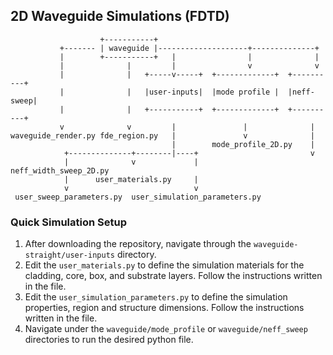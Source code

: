 ## 2D Waveguide Simulations (FDTD)

                        +-----------+                                                                                                                          
               +------- | waveguide |--------------------+--------------+
               |        +-----------+   |                |              |
               |              |         |                v              v
               |              |   +-----v-----+  +-------------+  +----------+
               |              |   |user-inputs|  |mode profile |  |neff-sweep|
               |              |   +-----------+  +-------------+  +----------+
               v              v         |               |              |      
    waveguide_render.py fde_region.py   |               v              |      
                                        |        mode_profile_2D.py    |      
                +--------------+--------|----+                         v      
                |              v             |            neff_width_sweep_2D.py
                |      user_materials.py     |                                 
                v                            v                                 
     user_sweep_parameters.py  user_simulation_parameters.py              

### Quick Simulation Setup

1. After downloading the repository, navigate through the `waveguide-straight/user-inputs` directory.
2. Edit the `user_materials.py` to define the simulation materials for the cladding, core, box, and substrate layers. Follow the instructions written in the file.
3. Edit the `user_simulation_parameters.py` to define the simulation properties, region and structure dimensions. Follow the instructions written in the file.
4. Navigate under the `waveguide/mode_profile` or `waveguide/neff_sweep` directories to run the desired python file.
